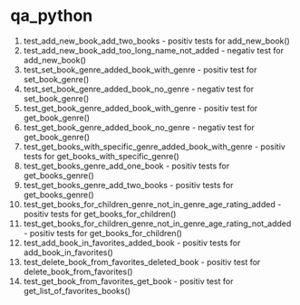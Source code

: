 # qa_python
1. test_add_new_book_add_two_books - positiv tests for add_new_book()
2. test_add_new_book_add_too_long_name_not_added - negativ test for add_new_book()
3. test_set_book_genre_added_book_with_genre - positiv test for set_book_genre()
4. test_set_book_genre_added_book_no_genre - negativ test for set_book_genre()
5. test_get_book_genre_added_book_with_genre - positiv test for get_book_genre()
6. test_get_book_genre_added_book_no_genre - negativ test for get_book_genre()
7. test_get_books_with_specific_genre_added_book_with_genre - positiv tests for get_books_with_specific_genre()
8. test_get_books_genre_add_one_book - positiv tests for get_books_genre()
9. test_get_books_genre_add_two_books - positiv tests for get_books_genre()
10. test_get_books_for_children_genre_not_in_genre_age_rating_added - positiv tests for get_books_for_children() 
11. test_get_books_for_children_genre_not_in_genre_age_rating_not_added - positiv tests for get_books_for_children() 
12. test_add_book_in_favorites_added_book - positiv tests for add_book_in_favorites()
13. test_delete_book_from_favorites_deleted_book - positiv test for delete_book_from_favorites()
14. test_get_book_from_favorites_get_book - positiv test for get_list_of_favorites_books()
